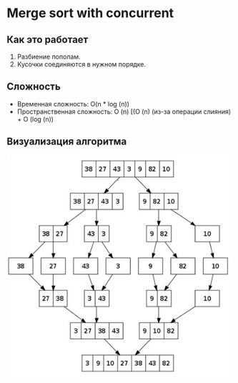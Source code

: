 # Merge sort with concurrent

## Как это работает
1. Разбиение пополам.  
2. Кусочки соединяются в нужном порядке.


## Сложность
- Временная сложность: O(n * log (n))
- Пространственная сложность: O (n) [(O (n) (из-за операции слияния) + O (log (n))


## Визуализация алгоритма
![Иллюстрация к проекту](https://github.com/yvv4git/go-algorithms/blob/main/algo/sorts/merge/merge_sort.jpeg)